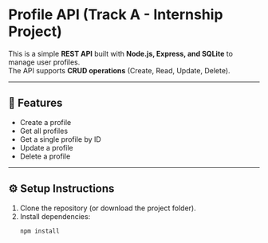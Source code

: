 # Profile API (Track A - Internship Project)

This is a simple **REST API** built with **Node.js, Express, and SQLite** to manage user profiles.  
The API supports **CRUD operations** (Create, Read, Update, Delete).

---

## 🚀 Features
- Create a profile
- Get all profiles
- Get a single profile by ID
- Update a profile
- Delete a profile

---

## ⚙️ Setup Instructions

1. Clone the repository (or download the project folder).
2. Install dependencies:
   ```bash
   npm install
